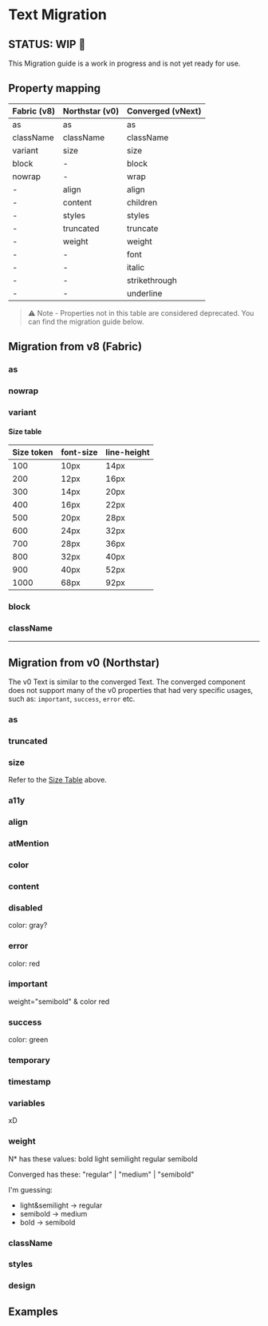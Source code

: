 # Text Migration

## STATUS: WIP 🚧

This Migration guide is a work in progress and is not yet ready for use.

## Property mapping

| Fabric (v8) | Northstar (v0) | Converged (vNext) |
| ----------- | -------------- | ----------------- |
| as          | as             | as                |
| className   | className      | className         |
| variant     | size           | size              |
| block       | -              | block             |
| nowrap      | -              | wrap              |
| -           | align          | align             |
| -           | content        | children          |
| -           | styles         | styles            |
| -           | truncated      | truncate          |
| -           | weight         | weight            |
| -           | -              | font              |
| -           | -              | italic            |
| -           | -              | strikethrough     |
| -           | -              | underline         |

> ⚠️ Note - Properties not in this table are considered deprecated.
> You can find the migration guide below.

## Migration from v8 (Fabric)

### as

<!-- NO CHANGE -->

### nowrap

<!-- wrap={false} -->

### variant

<!-- size - But also from string to number. Add mapping table -->

<h4 id="size-table">Size table</h4>

| Size token | font-size | line-height |
| ---------- | --------- | ----------- |
| 100        | 10px      | 14px        |
| 200        | 12px      | 16px        |
| 300        | 14px      | 20px        |
| 400        | 16px      | 22px        |
| 500        | 20px      | 28px        |
| 600        | 24px      | 32px        |
| 700        | 28px      | 36px        |
| 800        | 32px      | 40px        |
| 900        | 40px      | 52px        |
| 1000       | 68px      | 92px        |

### block

<!-- NO CHANGE -->

### className

<!-- NO CHANGE -->

---

## Migration from v0 (Northstar)

The v0 Text is similar to the converged Text.
The converged component does not support many of the v0 properties that had very specific usages, such as: `important`, `success`, `error` etc.

### as

<!-- NO CHANGE -->

### truncated

<!-- block + wrap={false} + truncate -->

### size

<!-- size - But also from string to number. Add mapping table -->

Refer to the [Size Table](#size-table) above.

### a11y

<!-- Who knows?? I guess the 'as' prop?? -->

### align

<!-- NO CHANGE -->

### atMention

<!-- DEPRECATED - show how to mimic impl -->

### color

<!-- DEPRECATED - show how to mimic impl -->

### content

<!-- children -->

### disabled

<!-- DEPRECATED - show how to mimic impl -->

color: gray?

### error

<!-- DEPRECATED - show how to mimic impl -->

color: red

### important

<!-- DEPRECATED (maybe bold/weight?) - show how to mimic impl -->

weight="semibold" & color red

### success

<!-- DEPRECATED - show how to mimic impl -->

color: green

### temporary

<!-- DEPRECATED (maybe italic?) - show how to mimic impl -->

### timestamp

<!-- DEPRECATED - show how to mimic impl -->

### variables

<!-- God help us --> xD

### weight

<!-- NO CHANGE (I think?) -->

N\* has these values: bold light semilight regular semibold

Converged has these: "regular" \| "medium" \| "semibold"

I'm guessing:

- light&semilight -> regular
- semibold -> medium
- bold -> semibold

### className

<!-- NO CHANGE -->

### styles

<!-- pls use make-styles 🥺 -->

### design

<!-- *Enya - Only Time playing in the background* -->

## Examples
